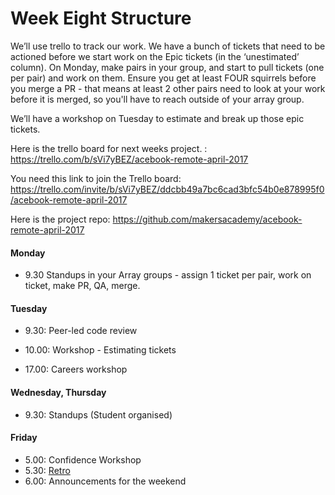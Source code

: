 # Week Eight Structure

We’ll use trello to track our work. We have a bunch of tickets that need to be actioned before we start work on the Epic tickets (in the ‘unestimated’ column). On Monday, make pairs in your group, and start to pull tickets (one per pair) and work on them. Ensure you get at least FOUR squirrels before you merge a PR - that means at least 2 other pairs need to look at your work before it is merged, so you'll have to reach outside of your array group.

We’ll have a workshop on Tuesday to estimate and break up those epic tickets.

Here is the trello board for next weeks project. : https://trello.com/b/sVi7yBEZ/acebook-remote-april-2017
 
You need this link to join the Trello board: https://trello.com/invite/b/sVi7yBEZ/ddcbb49a7bc6cad3bfc54b0e878995f0/acebook-remote-april-2017

Here is the project repo: https://github.com/makersacademy/acebook-remote-april-2017

#### Monday
- 9.30 Standups in your Array groups - assign 1 ticket per pair, work on ticket, make PR, QA, merge.

#### Tuesday

- 9.30: Peer-led code review
- 10.00: Workshop - Estimating tickets

- 17.00: Careers workshop

#### Wednesday, Thursday
- 9.30: Standups (Student organised)


#### Friday
- 5.00: Confidence Workshop
- 5.30: [Retro](https://github.com/makersacademy/course/blob/master/pills/student_retrospective.md)
- 6.00: Announcements for the weekend
